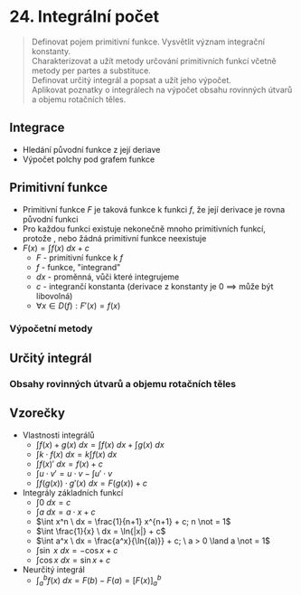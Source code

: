 # 24. Integrální počet

> Definovat pojem primitivní funkce. Vysvětlit význam integrační konstanty. \
> Charakterizovat a užít metody určování primitivních funkcí včetně metody per partes a substituce. \
> Definovat určitý integrál a popsat a užít jeho výpočet. \
> Aplikovat poznatky o integrálech na výpočet obsahu rovinných útvarů a objemu rotačních těles.

## Integrace

- Hledání původní funkce z její deriave
- Výpočet polchy pod grafem funkce

## Primitivní funkce

- Primitivní funkce $F$ je taková funkce k funkci $f$, že její derivace je rovna původní funkci
- Pro každou funkci existuje nekonečně mnoho primitivních funkcí, protože , nebo žádná primitivní funkce neexistuje
- $F(x) = \int f(x) \ dx + c$
  - $F$ - primitivní funkce k $f$
  - $f$ - funkce, "integrand"
  - $dx$ - proměnná, vůči které integrujeme
  - $c$ - integrančí konstanta (derivace z konstanty je $0$ $\implies$ může být libovolná)
  - $\forall x \in D(f): F'(x) = f(x)$

### Výpočetní metody

## Určitý integrál

### Obsahy rovinných útvarů a objemu rotačních těles

## Vzorečky

- Vlastnosti integrálů
  - $\int f(x) + g(x) \ dx = \int f(x) \ dx + \int g(x) \ dx$
  - $\int k \cdot f(x) \ dx = k \int f(x) \ dx$
  - $\int f(x)' \ dx = f(x) + c$
  - $\int u \cdot v' = u \cdot v - \int u' \cdot v$
  - $\int f(g(x))\cdot g' (x) \ dx = F(g(x)) + c$
- Integrály základních funkcí
  - $\int 0 \ dx = c$
  - $\int a \ dx = a \cdot x + c$
  - $\int x^n \ dx = \frac{1}{n+1} x^{n+1} + c; n \not = 1$
  - $\int \frac{1}{x} \ dx = \ln{|x|} + c$
  - $\int a^x \ dx = \frac{a^x}{\ln{(a)}} + c; \ a > 0 \land a \not = 1$
  - $\int \sin \ x \ dx = -\cos{x} +c$
  - $\int \cos{x} \ dx = \sin{x} +c$
- Neurčitý integrál
  - $\int^b_a{f(x)\ dx} = F(b) - F(a) = [F(x)]^b_a$
